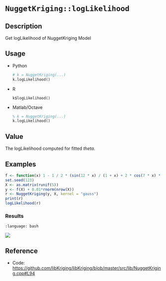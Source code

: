 # `NuggetKriging::logLikelihood`


## Description

Get logLikelihood of NuggetKriging Model


## Usage

* Python
    ```python
    # k = NuggetKriging(...)
    k.logLikelihood()
    ```
* R
    ```rlibKriging
    k$logLikelihood()
    ```
* Matlab/Octave
    ```octave
    % k = NuggetKriging(...)
    k.logLikelihood()
    ```


## Value

The logLikelihood computed for fitted
  $theta$.


## Examples

```r
f <- function(x) 1 - 1 / 2 * (sin(12 * x) / (1 + x) + 2 * cos(7 * x) * x^5 + 0.7)
set.seed(123)
X <- as.matrix(runif(5))
y <- f(X) + 0.01*rnorm(nrow(X))
r <- NuggetKriging(y, X, kernel = "gauss")
print(r)
logLikelihood(r)
```

### Results
```{literalinclude} ../examples/logLikelihood.NuggetKriging.md.Rout
:language: bash
```
![](../examples/logLikelihood.NuggetKriging.md.png)


## Reference

* Code: <https://github.com/libKriging/libKriging/blob/master/src/lib/NuggetKriging.cpp#L94>
